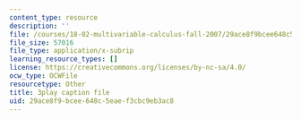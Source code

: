 ```yaml
---
content_type: resource
description: ''
file: /courses/18-02-multivariable-calculus-fall-2007/29ace8f9bcee648c5eaef3cbc9eb3ac8_RMBGQtwkoyU.srt
file_size: 57016
file_type: application/x-subrip
learning_resource_types: []
license: https://creativecommons.org/licenses/by-nc-sa/4.0/
ocw_type: OCWFile
resourcetype: Other
title: 3play caption file
uid: 29ace8f9-bcee-648c-5eae-f3cbc9eb3ac8
---
```

